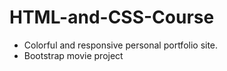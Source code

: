 # HTML-and-CSS-Course

- Colorful and responsive personal portfolio site.
- Bootstrap movie project
